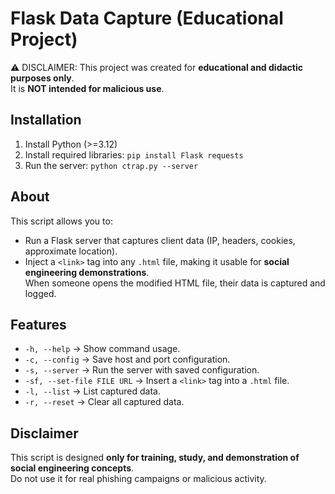 # Flask Data Capture (Educational Project)

⚠️ DISCLAIMER: This project was created for **educational and didactic purposes only**.  
It is **NOT intended for malicious use**.

## Installation
1. Install Python (>=3.12)
2. Install required libraries:
   `pip install Flask requests`
3. Run the server:
   `python ctrap.py --server`

## About
This script allows you to:
- Run a Flask server that captures client data (IP, headers, cookies, approximate location).
- Inject a `<link>` tag into any `.html` file, making it usable for **social engineering demonstrations**.  
  When someone opens the modified HTML file, their data is captured and logged.

## Features
- `-h, --help`   → Show command usage.
- `-c, --config` → Save host and port configuration.
- `-s, --server` → Run the server with saved configuration.
- `-sf, --set-file FILE URL` → Insert a `<link>` tag into a `.html` file.
- `-l, --list`   → List captured data.
- `-r, --reset`  → Clear all captured data.

## Disclaimer
This script is designed **only for training, study, and demonstration of social engineering concepts**.  
Do not use it for real phishing campaigns or malicious activity.
